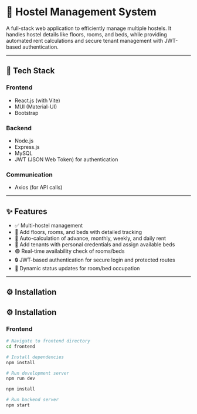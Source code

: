 # 🏨 Hostel Management System

A full-stack web application to efficiently manage multiple hostels. It handles hostel details like floors, rooms, and beds, while providing automated rent calculations and secure tenant management with JWT-based authentication.

---

## 🧰 Tech Stack

### Frontend
- React.js (with Vite)
- MUI (Material-UI)
- Bootstrap

### Backend
- Node.js
- Express.js
- MySQL
- JWT (JSON Web Token) for authentication

### Communication
- Axios (for API calls)

---

## ✨ Features

- ✅ Multi-hostel management
- 🏢 Add floors, rooms, and beds with detailed tracking
- 🔢 Auto-calculation of advance, monthly, weekly, and daily rent
- 🧍 Add tenants with personal credentials and assign available beds
- 🟢 Real-time availability check of rooms/beds
- 🔒 JWT-based authentication for secure login and protected routes
- 📝 Dynamic status updates for room/bed occupation

---

## ⚙️ Installation

## ⚙️ Installation

### Frontend

```bash
# Navigate to frontend directory
cd frontend

# Install dependencies
npm install

# Run development server
npm run dev

npm install

# Run backend server
npm start
